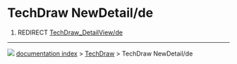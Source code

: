 # TechDraw NewDetail/de
1.  REDIRECT [TechDraw\_DetailView/de](TechDraw_DetailView/de.md)



---
![](images/Right_arrow.png) [documentation index](../README.md) > [TechDraw](TechDraw_Workbench.md) > TechDraw NewDetail/de
